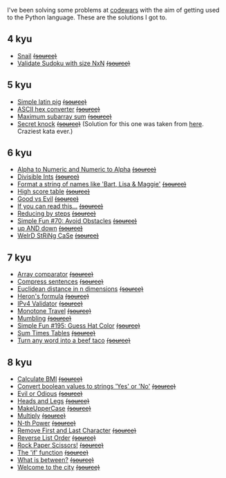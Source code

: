 I've been solving some problems at [codewars](https://codewars.com) with the aim of getting used to the Python language.
These are the solutions I got to.

## 4 kyu
* [Snail](https://github.com/manuhortet/CodewarsKatasPY3/blob/master/4%20kyu/Snail.py)	[~~(source)~~](http://www.codewars.com/kata/snail/python)
* [Validate Sudoku with size NxN](https://github.com/manuhortet/CodewarsKatasPY3/blob/master/4%20kyu/Validate%20Sudoku%20with%20size%20%60NxN%60.py)	[~~(source)~~](http://www.codewars.com/kata/validate-sudoku-with-size-nxn/python)

## 5 kyu
* [Simple latin pig](https://github.com/manuhortet/CodewarsKatasPY3/blob/master/5%20kyu/Simple%20Pig%20Latin.py)	[~~(source)~~](https://www.codewars.com/kata/simple-pig-latin)
* [ASCII hex converter](https://github.com/manuhortet/CodewarsKatasPY3/blob/master/5%20kyu/ASCII%20hex%20converter.py)	[~~(source)~~](https://www.codewars.com/kata/ascii-hex-converter/python)
* [Maximum subarray sum](https://github.com/manuhortet/CodewarsKatasPY3/blob/master/5%20kyu/Maximum%20subarray%20sum.py)	[~~(source)~~](https://www.codewars.com/kata/maximum-subarray-sum/python)
* [Secret knock]()	[~~(source)~~](https://www.codewars.com/kata/secret-knock/python) (Solution for this one was taken from [here](https://github.com/the-zebulan/CodeWars/blob/master/katas/kyu_5/secret_knock.py). Craziest kata ever.)

## 6 kyu
* [Alpha to Numeric and Numeric to Alpha](https://github.com/manuhortet/CodewarsKatasPY3/blob/master/6%20kyu/Alpha%20to%20Numeric%20and%20Numeric%20to%20Alpha.py) [~~(source)~~](https://www.codewars.com/kata/alpha-to-numeric-and-numeric-to-alpha/python)
* [Divisible Ints](https://github.com/manuhortet/CodewarsKatasPY3/blob/master/6%20kyu/Divisible%20Ints.py)	[~~(source)~~](https://www.codewars.com/kata/divisible-ints)
* [Format a string of names like 'Bart, Lisa & Maggie'](https://github.com/manuhortet/CodewarsKatasPY3/blob/master/6%20kyu/Format%20a%20string%20of%20names%20like%20'Bart%2C%20Lisa%20%26%20Maggie'..py)	[~~(source)~~](https://www.codewars.com/kata/format-a-string-of-names-like-bart-lisa-and-maggie/python)
* [High score table](https://github.com/manuhortet/CodewarsKatasPY3/blob/master/6%20kyu/High%20score%20table.py)	[~~(source)~~](https://www.codewars.com/kata/high-score-table/python)
* [Good vs Evil]()  [~~(source)~~](https://www.codewars.com/kata/good-vs-evil/python)
* [If you can read this...](https://github.com/manuhortet/CodewarsKatasPY3/blob/master/6%20kyu/If%20you%20can%20read%20this....py)	[~~(source)~~](https://www.codewars.com/kata/if-you-can-read-this-dot-dot-dot/python)
* [Reducing by steps](https://github.com/manuhortet/CodewarsKatasPY3/blob/master/6%20kyu/Reducing%20by%20steps.py)	[~~(source)~~](https://www.codewars.com/kata/reducing-by-steps)
* [Simple Fun #70: Avoid Obstacles](https://github.com/manuhortet/CodewarsKatasPY3/blob/master/6%20kyu/Simple%20Fun%20%2370:%20Avoid%20Obstacles.py)	[~~(source)~~](http://www.codewars.com/kata/simple-fun-number-70-avoid-obstacles)
* [up AND down](https://github.com/manuhortet/CodewarsKatasPY3/blob/master/6%20kyu/up%20AND%20down.py)	[~~(source)~~](https://www.codewars.com/kata/up-and-down/python)
* [WeIrD StRiNg CaSe](https://github.com/manuhortet/CodewarsKatasPY3/blob/master/6%20kyu/WeIrD%20StRiNg%20CaSe.py)	[~~(source)~~](https://www.codewars.com/kata/weird-string-case)


## 7 kyu
* [Array comparator](https://github.com/manuhortet/CodewarsKatasPY3/blob/master/7%20kyu/Array%20comparator.py)	[~~(source)~~](https://www.codewars.com/kata/array-comparator/python)
* [Compress sentences](https://github.com/manuhortet/CodewarsKatasPY3/blob/master/7%20kyu/Compress%20sentences.py)	[~~(source)~~](https://www.codewars.com/kata/compress-sentences/python)
* [Euclidean distance in n dimensions](https://github.com/manuhortet/CodewarsKatasPY3/blob/master/7%20kyu/Euclidean%20distance%20in%20n%20dimensions.py)	[~~(source)~~](https://www.codewars.com/kata/euclidean-distance-in-n-dimensions/python)
* [Heron's formula](https://github.com/manuhortet/CodewarsKatasPY3/blob/master/7%20kyu/Heron's%20formula.py)    [~~(source)~~](https://www.codewars.com/kata/herons-formula)
* [IPv4 Validator](https://github.com/manuhortet/CodewarsKatasPY3/blob/master/7%20kyu/IPv4%20Validator.py)	[~~(source)~~](https://www.codewars.com/kata/ipv4-validator)
* [Monotone Travel](https://github.com/manuhortet/CodewarsKatasPY3/blob/master/7%20kyu/Monotone%20Travel.py)	[~~(source)~~](https://www.codewars.com/kata/monotone-travel/python)
* [Mumbling](https://github.com/manuhortet/CodewarsKatasPY3/blob/master/7%20kyu/Mumbling.py)	[~~(source)~~](https://www.codewars.com/kata/mumbling)
* [Simple Fun #195: Guess Hat Color](https://github.com/manuhortet/CodewarsKatasPY3/blob/master/7%20kyu/Simple%20Fun%20%23195:%20Guess%20Hat%20Color.py)	[~~(source)~~](http://www.codewars.com/kata/simple-fun-number-195-guess-hat-color/javascript)
* [Sum Times Tables](https://www.codewars.com/kata/sum-times-tables/python)		[~~(source)~~](https://github.com/manuhortet/CodewarsKatasPY3/blob/master/7%20kyu/Sum%20Times%20Tables.py)
* [Turn any word into a beef taco](https://github.com/manuhortet/CodewarsKatasPY3/blob/master/7%20kyu/Turn%20any%20word%20into%20a%20beef%20taco.py)	[~~(source)~~](https://www.codewars.com/kata/turn-any-word-into-a-beef-taco)



## 8 kyu
* [Calculate BMI]()	[~~(source)~~](https://www.codewars.com/kata/calculate-bmi/python)
* [Convert boolean values to strings 'Yes' or 'No'](https://github.com/manuhortet/CodewarsKatasPY3/blob/master/8%20kyu/Convert%20boolean%20values%20to%20strings%20'Yes'%20or%20'No'..py)	[~~(source)~~](https://www.codewars.com/kata/convert-boolean-values-to-strings-yes-or-no)
* [Evil or Odious](https://github.com/manuhortet/CodewarsKatasPY3/blob/master/8%20kyu/Convert%20boolean%20values%20to%20strings%20'Yes'%20or%20'No'..py)	[~~(source)~~](https://www.codewars.com/kata/evil-or-odious/python)
* [Heads and Legs](https://github.com/manuhortet/CodewarsKatasPY3/blob/master/8%20kyu/Heads%20and%20Legs.py)	[~~(source)~~](https://www.codewars.com/kata/heads-and-legs/python)
* [MakeUpperCase](https://github.com/manuhortet/CodewarsKatasPY3/blob/master/8%20kyu/MakeUpperCase.py)	[~~(source)~~](https://www.codewars.com/kata/makeuppercase/python)
* [Multiply](https://github.com/manuhortet/CodewarsKatasPY3/blob/master/8%20kyu/Multiply.py)	[~~(source)~~](https://www.codewars.com/kata/multiply)
* [N-th Power](https://github.com/manuhortet/CodewarsKatasPY3/blob/master/8%20kyu/N-th%20Power.py)	[~~(source)~~](https://www.codewars.com/kata/n-th-power)
* [Remove First and Last Character](https://github.com/manuhortet/CodewarsKatasPY3/blob/master/8%20kyu/Remove%20First%20and%20Last%20Character.py)   [~~(source)~~](https://www.codewars.com/kata/remove-first-and-last-character/python)
* [Reverse List Order](https://github.com/manuhortet/CodewarsKatasPY3/blob/master/8%20kyu/Reverse%20List%20Order.py)	[~~(source)~~](https://www.codewars.com/kata/reverse-list-order/python)
* [Rock Paper Scissors!]()	[~~(source)~~](https://www.codewars.com/kata/rock-paper-scissors/python)
* [The 'if' function](https://github.com/manuhortet/CodewarsKatasPY3/blob/master/8%20kyu/The%20'if'%20function.py)	[~~(source)~~](https://www.codewars.com/kata/the-if-function/python)
* [What is between?](https://github.com/manuhortet/CodewarsKatasPY3/blob/master/8%20kyu/What%20is%20between%3F.py)	[~~(source)~~](https://www.codewars.com/kata/what-is-between/python)
* [Welcome to the city]()	[~~(source)~~](https://www.codewars.com/kata/welcome-to-the-city/python)

